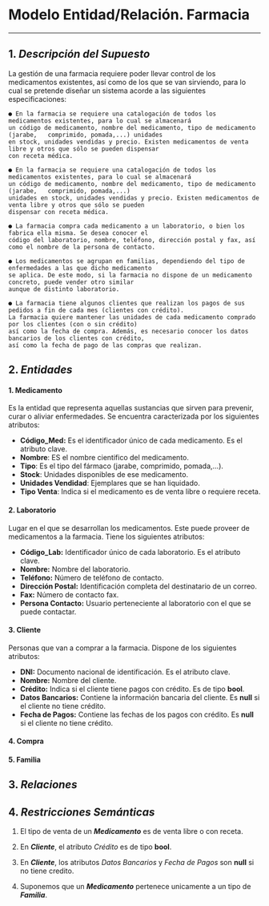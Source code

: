 # Modelo Entidad/Relación. Farmacia
---

## 1. ***Descripción del Supuesto***
   
La gestión de una farmacia requiere poder llevar control de los medicamentos existentes, así como de los que se van sirviendo, para lo cual se pretende diseñar un sistema acorde a las      siguientes especificaciones:

    ● En la farmacia se requiere una catalogación de todos los medicamentos existentes, para lo cual se almacenará
    un código de medicamento, nombre del medicamento, tipo de medicamento (jarabe,   comprimido, pomada,...) unidades 
    en stock, unidades vendidas y precio. Existen medicamentos de venta libre y otros que sólo se pueden dispensar 
    con receta médica.
    
    ● En la farmacia se requiere una catalogación de todos los medicamentos existentes, para lo cual se almacenará 
    un código de medicamento, nombre del medicamento, tipo de medicamento (jarabe,   comprimido, pomada,...) 
    unidades en stock, unidades vendidas y precio. Existen medicamentos de venta libre y otros que sólo se pueden 
    dispensar con receta médica.
    
    ● La farmacia compra cada medicamento a un laboratorio, o bien los fabrica ella misma. Se desea conocer el 
    código del laboratorio, nombre, teléfono, dirección postal y fax, así como el nombre de la persona de contacto.
    
    ● Los medicamentos se agrupan en familias, dependiendo del tipo de enfermedades a las que dicho medicamento 
    se aplica. De este modo, si la farmacia no dispone de un medicamento concreto, puede vender otro similar 
    aunque de distinto laboratorio.
    
    ● La farmacia tiene algunos clientes que realizan los pagos de sus pedidos a fin de cada mes (clientes con crédito).
    La farmacia quiere mantener las unidades de cada medicamento comprado por los clientes (con o sin crédito)
    así como la fecha de compra. Además, es necesario conocer los datos bancarios de los clientes con crédito,
    así como la fecha de pago de las compras que realizan.
    
## 2. ***Entidades***

   #### 1. Medicamento
   Es la entidad que representa aquellas sustancias que sirven para prevenir, curar o aliviar enfermedades.
   Se encuentra caracterizada por los siguientes atributos:  
   + **Código_Med:** Es el identificador único de cada medicamento. Es el atributo clave.  
   + **Nombre**: ES el nombre cientifico del medicamento.  
   + **Tipo**: Es el tipo del fármaco (jarabe,   comprimido, pomada,...).  
   + **Stock**: Unidades disponibles de ese medicamento.  
   + **Unidades Vendidad**: Ejemplares que se han liquidado.  
   + **Tipo Venta**: Indica si el medicamento es de venta libre o requiere receta.  
   
   #### 2. Laboratorio
   Lugar en el que se desarrollan los medicamentos. Este puede proveer de medicamentos a la farmacia.
   Tiene los siguientes atributos:  
   + **Código_Lab:** Identificador único de cada laboratorio. Es el atributo clave.  
   + **Nombre:** Nombre del laboratorio.  
   + **Teléfono:** Número de teléfono de contacto.  
   + **Dirección Postal:** Identificación completa del destinatario de un correo.  
   + **Fax:** Número de contacto fax.  
   + **Persona Contacto:** Usuario perteneciente al laboratorio con el que se puede contactar.  

   #### 3. Cliente
   Personas que van a comprar a la farmacia. Dispone de los siguientes atributos:  
   + **DNI:** Documento nacional de identificación. Es el atributo clave.  
   + **Nombre:** Nombre del cliente.  
   + **Crédito:** Indica si el cliente tiene pagos con crédito. Es de tipo **bool**.  
   + **Datos Bancarios:** Contiene la información bancaria del cliente. Es **null** si el cliente no tiene crédito.
   + **Fecha de Pagos:** Contiene las fechas de los pagos con crédito. Es **null** si el cliente no tiene crédito.
   
   #### 4. Compra

   
   #### 5. Familia 

## 3. ***Relaciones***

## 4. ***Restricciones Semánticas***
      
   1. El tipo de venta de un ***Medicamento*** es de venta libre o con receta.
   
   2. En ***Cliente***, el atributo _Crédito_ es de tipo __bool__.
   
   3. En ***Cliente***, los atributos _Datos Bancarios_ y _Fecha de Pagos_ son __null__ si no tiene credito.
   
   4. Suponemos que un ***Medicamento*** pertenece unicamente a un tipo de ***Familia***.

    
